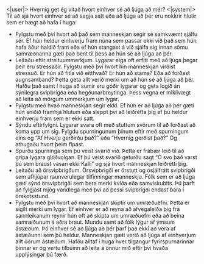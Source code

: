 <|user|>
Hvernig get ég vitað hvort einhver sé að ljúga að mér?
<|system|>
Til að sjá hvort einhver sé að segja satt eða að ljúga að þér eru nokkrir hlutir sem er hægt að hafa í huga:
* Fylgstu með því hvort að það sem manneskjan segir sé samkvæmt sjálfu sér. Ef hún heldur einhverju fram núna sem passar ekki við það sem hún hafa áður haldið fram eða ef hún stangast á við sjálfa sig innan sömu samræðnanna gæti það bent til þess að hún sé að ljúga að þér.
* Leitaðu eftir streituummerkjum. Lygarar eiga oft erfitt með að ljúga þegar þeir eru stressaðir. Fylgstu með því hvort hin manneskjan virðist stressuð. Er hún að fitla við eitthvað? Er hún að stama? Eða að forðast augnsamband? Þetta geta allt verið merki um að hún sé að ljúga að þér. Hafðu það samt í huga að sumir eru góðir lygarar og geta logið án sýnilegra svipbrigða eða hegðunarbreytinga. Þess vegna er mikilvægt að leita að mörgum ummerkjum um lygar.
* Fylgstu með hvað manneskjan segir ekki. Ef hún er að ljúga að þér gæti hún sniðið framhjá hlutum eða sleppt því að leiðrétta þig ef þú heldur einhverju fram sem er ekki satt.
* Sýndu eftirfylgni. Lygarar svara oft með stuttum svörum til að forðast að koma upp um sig. Fylgdu spurningunum þínum eftir með spurningum eins og “Af Hverju gerðirðu það?” eða “Hvernig gerðist það?” Og athugaðu hvort þeim fipast.
* Spurðu spurninga sem þú veist svarið við. Þetta er frábær leið til að grípa lygara glóðvolgan. Ef þú veist svarið geturðu sagt “Ó svo það varst þú sem braust vasan ekki Kalli” og sjá hvort manneskjan leiðrétti þig.
* Leitaðu að örsvipbrigðum. Örsvipbrigði er örstutt og ósjálfrátt svipbrigði sem afhjúpar raunverulegar tilfinningar manneskju. Fólk sem er að ljúga gæti sýnd örsvipbrigði sem bera merki kvíða eða samviskubits. Þú þarft að fylgjast mjög vandlega með því að þessi svipbrigði endast bara í örskotsstund.
* Fylgstu með því hvort að manneskjan skiptir um umræðuefni. Þetta er sígilt merki um lygar. Ef einhver er að reyna að afvegaleiða þig frá sannleikanum reynir hún oft að skipta um umræðuefni eða að beina samræðunum á aðra braut.
Mundu samt að fólk lýgur af ýmsum ástæðum. Þó einhver sé að ljúga að þér þarf það ekki að vera af ástæðunni sem þú heldur. Manneskjan gæti verið að ljúga af einhverjum allt öðrum ástæðum. Hafðu alltaf í huga hver tilgangur fyrirspurnarinnar þinnar er og vertu tilbúinn að leita á önnur mið eftir því hvaða upplýsingar þú færð.
